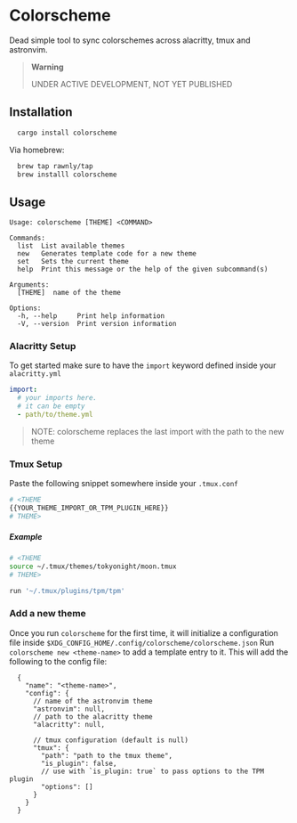 # Colorscheme
Dead simple tool to sync colorschemes across alacritty, tmux and astronvim.

> **Warning**
>
> UNDER ACTIVE DEVELOPMENT, NOT YET PUBLISHED

## Installation 

```sh
  cargo install colorscheme
```

Via homebrew:

```sh
  brew tap rawnly/tap
  brew installl colorscheme
```

## Usage
```
Usage: colorscheme [THEME] <COMMAND>

Commands:
  list  List available themes
  new   Generates template code for a new theme
  set   Sets the current theme
  help  Print this message or the help of the given subcommand(s)

Arguments:
  [THEME]  name of the theme

Options:
  -h, --help     Print help information
  -V, --version  Print version information
```

### Alacritty Setup
To get started make sure to have the `import` keyword defined inside your `alacritty.yml`

```yaml
import:
  # your imports here.
  # it can be empty
  - path/to/theme.yml
```
> NOTE: colorscheme replaces the last import with the path to the new theme

### Tmux Setup 
Paste the following snippet somewhere inside your `.tmux.conf`

```sh
# <THEME
{{YOUR_THEME_IMPORT_OR_TPM_PLUGIN_HERE}}
# THEME>
```

##### Example 
```sh
# <THEME
source ~/.tmux/themes/tokyonight/moon.tmux
# THEME>

run '~/.tmux/plugins/tpm/tpm'
```

### Add a new theme
Once you run `colorscheme` for the first time, it will initialize a configuration file inside `$XDG_CONFIG_HOME/.config/colorscheme/colorscheme.json`
Run `colorscheme new <theme-name>` to add a template entry to it.
This will add the following to the config file:
```jsonc
  {
    "name": "<theme-name>",
    "config": {
      // name of the astronvim theme
      "astronvim": null,
      // path to the alacritty theme
      "alacritty": null,

      // tmux configuration (default is null)
      "tmux": {
        "path": "path to the tmux theme",
        "is_plugin": false,
        // use with `is_plugin: true` to pass options to the TPM plugin
        "options": []
      }
    }
  }
```

